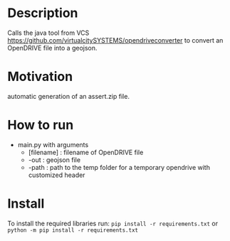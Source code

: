 # Description
Calls the java tool from VCS https://github.com/virtualcitySYSTEMS/opendriveconverter to convert an OpenDRIVE file into a geojson.

# Motivation
automatic generation of an assert.zip file.

# How to run
- main.py with arguments
    - [filename] : filename of OpenDRIVE file
    - -out : geojson file
    - -path : path to the temp folder for a temporary opendrive with customized header

# Install
To install the required libraries run: `pip install -r requirements.txt` or `python -m pip install -r requirements.txt`    
